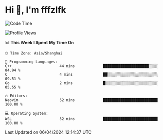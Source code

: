 # Hi 👋, I'm fffzlfk

<!--START_SECTION:waka-->
![Code Time](http://img.shields.io/badge/Code%20Time-686%20hrs%2050%20mins-blue)

![Profile Views](http://img.shields.io/badge/Profile%20Views-0-blue)

📊 **This Week I Spent My Time On** 

```text
🕑︎ Time Zone: Asia/Shanghai

💬 Programming Languages: 
C++                      44 mins             █████████████████████░░░░   84.94 % 
C                        4 mins              ██░░░░░░░░░░░░░░░░░░░░░░░   09.51 % 
Go                       2 mins              █░░░░░░░░░░░░░░░░░░░░░░░░   05.55 % 

🔥 Editors: 
Neovim                   52 mins             █████████████████████████   100.00 % 

💻 Operating System: 
WSL                      52 mins             █████████████████████████   100.00 % 
```


 Last Updated on 06/04/2024 12:14:37 UTC
<!--END_SECTION:waka-->
